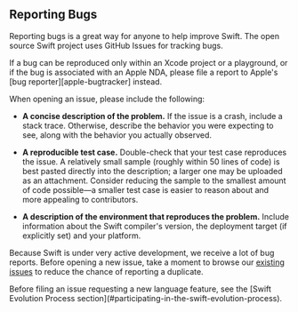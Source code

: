 ## Reporting Bugs

Reporting bugs is a great way for anyone to help improve Swift. The open source Swift project uses GitHub Issues for tracking bugs.

<div class="info" markdown="1">
If a bug can be reproduced only within an Xcode project or a playground,
or if the bug is associated with an Apple NDA,
please file a report to Apple's [bug reporter][apple-bugtracker] instead.
</div>

When opening an issue, please include the following:

- **A concise description of the problem.**
  If the issue is a crash, include a stack trace. Otherwise, describe the behavior you were expecting to see, along with the behavior you actually observed.

- **A reproducible test case.**
  Double-check that your test case reproduces the issue. A relatively small sample (roughly within 50 lines of code) is best pasted directly into the description; a larger one may be uploaded as an attachment. Consider reducing the sample to the smallest amount of code possible—a smaller test case is easier to reason about and more appealing to сontributors.

- **A description of the environment that reproduces the problem.**
  Include information about the Swift compiler's version, the deployment target (if explicitly set) and your platform.

Because Swift is under very active development, we receive a lot of bug reports. Before opening a new issue, take a moment to browse our [existing issues](https://github.com/swiftlang/swift/issues) to reduce the chance of reporting a duplicate.

<div class="warning" markdown="1">
Before filing an issue requesting a new language feature, see the [Swift Evolution Process section](#participating-in-the-swift-evolution-process).
</div>

[bugtracker]: http://github.com/swiftlang/swift/issues
[apple-bugtracker]: https://bugreport.apple.com
[evolution-repo]: https://github.com/swiftlang/swift-evolution "Link to the Swift evolution repository on GitHub"
